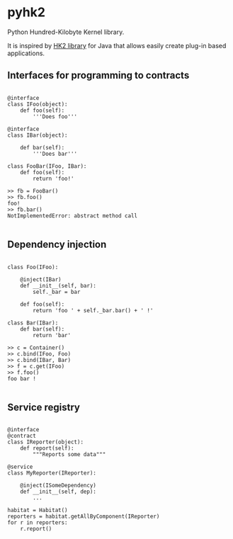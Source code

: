 pyhk2
=====

Python Hundred-Kilobyte Kernel library.

It is inspired by [HK2 library] for Java that allows easily create plug-in based applications.


Interfaces for programming to contracts
---------------------------------------

<pre>
<code>
@interface
class IFoo(object):
	def foo(self):
		'''Does foo'''

@interface
class IBar(object):

	def bar(self):
		'''Does bar'''

class FooBar(IFoo, IBar):
	def foo(self):
		return 'foo!'

>> fb = FooBar()
>> fb.foo()
foo!
>> fb.bar()
NotImplementedError: abstract method call
</code>
</pre>

Dependency injection
--------------------

<pre>
<code>
class Foo(IFoo):
	
	@inject(IBar)
	def __init__(self, bar):
		self._bar = bar

	def foo(self):
		return 'foo ' + self._bar.bar() + ' !'

class Bar(IBar):
	def bar(self):
		return 'bar'

>> c = Container()
>> c.bind(IFoo, Foo)
>> c.bind(IBar, Bar)
>> f = c.get(IFoo)
>> f.foo()
foo bar !
</code>
</pre>

Service registry
--------------------

<pre>
<code>
@interface
@contract
class IReporter(object):
	def report(self):
		"""Reports some data"""

@service
class MyReporter(IReporter):
	
	@inject(ISomeDependency)
	def __init__(self, dep):
		...

habitat = Habitat()
reporters = habitat.getAllByComponent(IReporter)
for r in reporters:
	r.report()
</code>
</pre>



[HK2 library]:http://hk2.java.net
